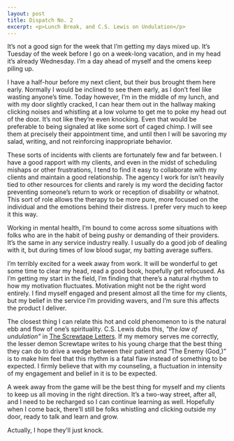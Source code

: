 ```yaml
---
layout: post
title: Dispatch No. 2
excerpt: <p>Lunch Break, and C.S. Lewis on Undulation</p>
---
```


It’s not a good sign for the week that I’m getting my days mixed up. It’s Tuesday of the week before I go on a week-long vacation, and in my head it’s already Wednesday. I’m a day ahead of myself and the omens keep piling up.

I have a half-hour before my next client, but their bus brought them here early. Normally I would be inclined to see them early, as I don’t feel like wasting anyone’s time. Today however, I’m in the middle of my lunch, and with my door slightly cracked, I can hear them out in the hallway making clicking noises and whistling at a low volume to get me to poke my head out of the door. It’s not like they’re even knocking. Even that would be preferable to being signaled at like some sort of caged chimp. I will see them at precisely their appointment time, and until then I will be savoring my salad, writing, and not reinforcing inappropriate behavior.

These sorts of incidents with clients are fortunately few and far between. I have a good rapport with my clients, and even in the midst of scheduling mishaps or other frustrations, I tend to find it easy to collaborate with my clients and maintain a good relationship. The agency I work for isn’t heavily tied to other resources for clients and rarely is my word the deciding factor preventing someone’s return to work or reception of disability or whatnot. This sort of role allows the therapy to be more pure, more focused on the individual and the emotions behind their distress. I prefer very much to keep it this way.

Working in mental health, I’m bound to come across some situations with folks who are in the habit of being pushy or demanding of their providers. It’s the same in any service industry really. I usually do a good job of dealing with it, but during times of low blood sugar, my batting average suffers.

I’m terribly excited for a week away from work. It will be wonderful to get some time to clear my head, read a good book, hopefully get refocused. As I’m getting my start in the field, I’m finding that there’s a natural rhythm to how my motivation fluctuates. Motivation might not be the right word entirely. I find myself engaged and present almost all the time for my clients, but my belief in the service I’m providing wavers, and I’m sure this affects the product I deliver.

The closest thing I can relate this hot and cold phenomenon to is the natural ebb and flow of one’s spirituality. C.S. Lewis dubs this, *"the law of undulation"* in <u>The Screwtape Letters</u>. If my memory serves me correctly, the lesser demon Screwtape writes to his young charge that the best thing they can do to drive a wedge between their patient and “The Enemy (God,)” is to make him feel that this rhythm is a fatal flaw instead of something to be expected. I firmly believe that with my counseling, a fluctuation in intensity of my engagement and belief in it is to be expected.

A week away from the game will be the best thing for myself and my clients to keep us all moving in the right direction. It’s a two-way street, after all, and I need to be recharged so I can continue learning as well. Hopefully when I come back, there’ll still be folks whistling and clicking outside my door, ready to talk and learn and grow.

Actually, I hope they’ll just knock.
